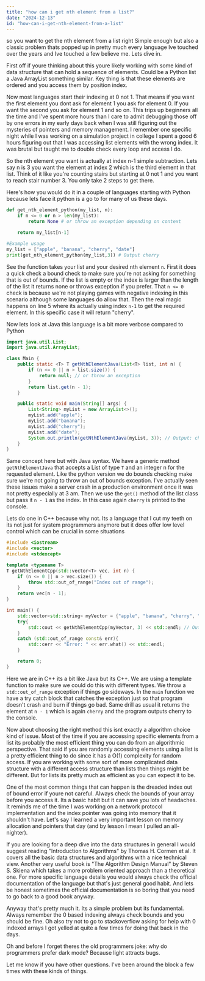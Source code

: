 ```yaml
---
title: "how can i get nth element from a list?"
date: "2024-12-13"
id: "how-can-i-get-nth-element-from-a-list"
---
```


 so you want to get the nth element from a list right Simple enough but also a classic problem thats popped up in pretty much every language Ive touched over the years and Ive touched a few believe me. Lets dive in.

First off if youre thinking about this youre likely working with some kind of data structure that can hold a sequence of elements. Could be a Python list a Java ArrayList something similar. Key thing is that these elements are ordered and you access them by position index.

Now most languages start their indexing at 0 not 1. That means if you want the first element you dont ask for element 1 you ask for element 0. If you want the second you ask for element 1 and so on. This trips up beginners all the time and I've spent more hours than I care to admit debugging those off by one errors in my early days back when I was still figuring out the mysteries of pointers and memory management. I remember one specific night while I was working on a simulation project in college I spent a good 6 hours figuring out that I was accessing list elements with the wrong index. It was brutal but taught me to double check every loop and access I do. 

So the nth element you want is actually at index n-1 simple subtraction. Lets say n is 3 you want the element at index 2 which is the third element in that list. Think of it like you're counting stairs but starting at 0 not 1 and you want to reach stair number 3. You only take 2 steps to get there. 

Here's how you would do it in a couple of languages starting with Python because lets face it python is a go to for many of us these days.

```python
def get_nth_element_python(my_list, n):
    if n <= 0 or n > len(my_list):
        return None # or throw an exception depending on context

    return my_list[n-1]

#Example usage
my_list = ["apple", "banana", "cherry", "date"]
print(get_nth_element_python(my_list,3)) # Output cherry
```

See the function takes your list and your desired nth element `n`. First it does a quick check a bound check to make sure you're not asking for something that is out of bounds. If the list is empty or the index is larger than the length of the list it returns none or throws exception if you prefer. That `n <= 0` check is because we're not playing games with negative indexing in this scenario although some languages do allow that. Then the real magic happens on line 5 where its actually using index `n-1` to get the required element. In this specific case it will return "cherry". 

Now lets look at Java this language is a bit more verbose compared to Python

```java
import java.util.List;
import java.util.ArrayList;

class Main {
    public static <T> T getNthElementJava(List<T> list, int n) {
        if (n <= 0 || n > list.size()) {
            return null; // or throw an exception
        }
        return list.get(n - 1);
    }

    public static void main(String[] args) {
        List<String> myList = new ArrayList<>();
        myList.add("apple");
        myList.add("banana");
        myList.add("cherry");
        myList.add("date");
        System.out.println(getNthElementJava(myList, 3)); // Output: cherry
    }
}
```

Same concept here but with Java syntax. We have a generic method `getNthElementJava` that accepts a List of type `T` and an integer n for the requested element. Like the python version we do bounds checking make sure we're not going to throw an out of bounds exception. I've actually seen these issues make a server crash in a production environment once it was not pretty especially at 3 am. Then we use the `get()` method of the list class but pass it `n - 1` as the index. In this case again `cherry` is printed to the console. 

Lets do one in C++ because why not. Its a language that I cut my teeth on its not just for system programmers anymore but it does offer low level control which can be crucial in some situations

```cpp
#include <iostream>
#include <vector>
#include <stdexcept>

template <typename T>
T getNthElementCpp(std::vector<T> vec, int n) {
    if (n <= 0 || n > vec.size()) {
        throw std::out_of_range("Index out of range");
    }
    return vec[n - 1];
}

int main() {
    std::vector<std::string> myVector = {"apple", "banana", "cherry", "date"};
    try{
        std::cout << getNthElementCpp(myVector, 3) << std::endl; // Output: cherry
    }
    catch (std::out_of_range const& err){
        std::cerr << "Error: " << err.what() << std::endl;
    }

    return 0;
}
```

Here we are in C++ its a bit like Java but its C++. We are using a template function to make sure we could do this with different types. We throw a `std::out_of_range` exception if things go sideways. In the `main` function we have a try catch block that catches the exception just so that program doesn't crash and burn if things go bad. Same drill as usual it returns the element at `n - 1` which is again `cherry` and the program outputs cherry to the console.

Now about choosing the right method this isnt exactly a algorithm choice kind of issue. Most of the time if you are accessing specific elements from a list its probably the most efficient thing you can do from an algorithmic perspective. That said if you are randomly accessing elements using a list is a pretty efficient thing to do since it has a O(1) complexity for random access. If you are working with some sort of more complicated data structure with a different access structure than lists then things might be different. But for lists its pretty much as efficient as you can expect it to be.

One of the most common things that can happen is the dreaded index out of bound error if youre not careful. Always check the bounds of your array before you access it. Its a basic habit but it can save you lots of headaches. It reminds me of the time I was working on a network protocol implementation and the index pointer was going into memory that it shouldn't have. Let's say I learned a very important lesson on memory allocation and pointers that day (and by lesson I mean I pulled an all-nighter).

If you are looking for a deep dive into the data structures in general I would suggest reading "Introduction to Algorithms" by Thomas H. Cormen et al. It covers all the basic data structures and algorithms with a nice technical view. Another very useful book is "The Algorithm Design Manual" by Steven S. Skiena which takes a more problem oriented approach than a theoretical one. For more specific language details you would always check the official documentation of the language but that's just general good habit. And lets be honest sometimes the official documentation is so boring that you need to go back to a good book anyway.

Anyway that's pretty much it. Its a simple problem but its fundamental. Always remember the 0 based indexing always check bounds and you should be fine. Oh also try not to go to stackoverflow asking for help with 0 indexed arrays I got yelled at quite a few times for doing that back in the days.

Oh and before I forget theres the old programmers joke: why do programmers prefer dark mode? Because light attracts bugs.

Let me know if you have other questions. I've been around the block a few times with these kinds of things.
